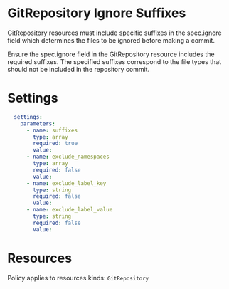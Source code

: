 # GitRepository Ignore Suffixes

GitRepository resources must include specific suffixes in the spec.ignore field which determines the files to be ignored before making a commit.

Ensure the spec.ignore field in the GitRepository resource includes the required suffixes. The specified suffixes correspond to the file types that should not be included in the repository commit.

# Settings
```yaml
  settings:
    parameters:
      - name: suffixes
        type: array
        required: true
        value:
      - name: exclude_namespaces
        type: array
        required: false
        value:
      - name: exclude_label_key
        type: string
        required: false
        value:
      - name: exclude_label_value
        type: string
        required: false
        value:
```

# Resources
Policy applies to resources kinds:
`GitRepository`

